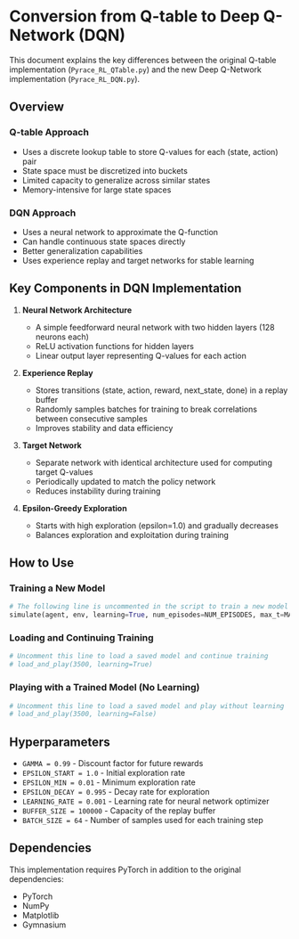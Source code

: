 # Conversion from Q-table to Deep Q-Network (DQN)

This document explains the key differences between the original Q-table implementation (`Pyrace_RL_QTable.py`) and the new Deep Q-Network implementation (`Pyrace_RL_DQN.py`).

## Overview

### Q-table Approach
- Uses a discrete lookup table to store Q-values for each (state, action) pair
- State space must be discretized into buckets
- Limited capacity to generalize across similar states
- Memory-intensive for large state spaces

### DQN Approach
- Uses a neural network to approximate the Q-function
- Can handle continuous state spaces directly
- Better generalization capabilities
- Uses experience replay and target networks for stable learning

## Key Components in DQN Implementation

1. **Neural Network Architecture**
   - A simple feedforward neural network with two hidden layers (128 neurons each)
   - ReLU activation functions for hidden layers
   - Linear output layer representing Q-values for each action

2. **Experience Replay**
   - Stores transitions (state, action, reward, next_state, done) in a replay buffer
   - Randomly samples batches for training to break correlations between consecutive samples
   - Improves stability and data efficiency

3. **Target Network**
   - Separate network with identical architecture used for computing target Q-values
   - Periodically updated to match the policy network
   - Reduces instability during training

4. **Epsilon-Greedy Exploration**
   - Starts with high exploration (epsilon=1.0) and gradually decreases
   - Balances exploration and exploitation during training

## How to Use

### Training a New Model
```python
# The following line is uncommented in the script to train a new model
simulate(agent, env, learning=True, num_episodes=NUM_EPISODES, max_t=MAX_T)
```

### Loading and Continuing Training
```python
# Uncomment this line to load a saved model and continue training
# load_and_play(3500, learning=True)
```

### Playing with a Trained Model (No Learning)
```python
# Uncomment this line to load a saved model and play without learning
# load_and_play(3500, learning=False)
```

## Hyperparameters

- `GAMMA = 0.99` - Discount factor for future rewards
- `EPSILON_START = 1.0` - Initial exploration rate
- `EPSILON_MIN = 0.01` - Minimum exploration rate
- `EPSILON_DECAY = 0.995` - Decay rate for exploration
- `LEARNING_RATE = 0.001` - Learning rate for neural network optimizer
- `BUFFER_SIZE = 100000` - Capacity of the replay buffer
- `BATCH_SIZE = 64` - Number of samples used for each training step

## Dependencies

This implementation requires PyTorch in addition to the original dependencies:
- PyTorch
- NumPy
- Matplotlib
- Gymnasium 